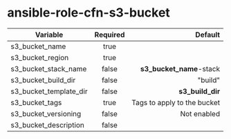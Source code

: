 # ansible-role-cfn-s3-bucket
| Variable        | Required           | Default  |
| ------------- |:-------------:| -----:|
| s3_bucket_name      | true |  |
| s3_bucket_region | true | |
| s3_bucket_stack_name | false | <strong>s3_bucket_name</strong>-stack |
| s3_bucket_build_dir     | false      |   "build"  |
| s3_bucket_template_dir | false     | <strong>s3_build_dir</strong>   |
| s3_bucket_tags | true | Tags to apply to the bucket |
| s3_bucket_versioning | false | Not enabled |
| s3_bucket_description | false | | 
